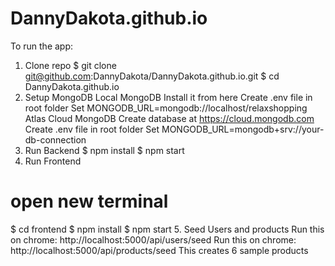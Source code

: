 # DannyDakota.github.io

To run the app:
1. Clone repo
$ git clone git@github.com:DannyDakota/DannyDakota.github.io.git
$ cd DannyDakota.github.io
2. Setup MongoDB
Local MongoDB
Install it from here
Create .env file in root folder
Set MONGODB_URL=mongodb://localhost/relaxshopping
Atlas Cloud MongoDB
Create database at https://cloud.mongodb.com
Create .env file in root folder
Set MONGODB_URL=mongodb+srv://your-db-connection
3. Run Backend
$ npm install
$ npm start
4. Run Frontend
# open new terminal
$ cd frontend
$ npm install
$ npm start
5. Seed Users and products
Run this on chrome: http://localhost:5000/api/users/seed
Run this on chrome: http://localhost:5000/api/products/seed
This creates 6 sample products
